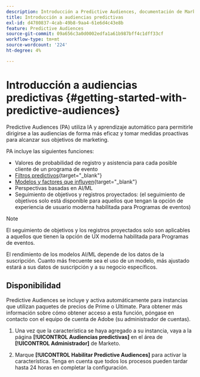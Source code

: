```yaml
---
description: Introducción a Predictive Audiences, documentación de Marketo, documentación del producto
title: Introducción a audiencias predictivas
exl-id: d4780837-4cab-49b8-9aa4-61e6d4c43e8b
feature: Predictive Audiences
source-git-commit: 09a656c3a0d0002edfa1a61b987bff4c1dff33cf
workflow-type: tm+mt
source-wordcount: '224'
ht-degree: 4%

---
```


# Introducción a audiencias predictivas {#getting-started-with-predictive-audiences}

Predictive Audiences (PA) utiliza IA y aprendizaje automático para permitirle dirigirse a las audiencias de forma más eficaz y tomar medidas proactivas para alcanzar sus objetivos de marketing.

PA incluye las siguientes funciones:

* Valores de probabilidad de registro y asistencia para cada posible cliente de un programa de evento
* [Filtros predictivos](/help/marketo/product-docs/core-marketo-concepts/predictive-audiences/predictive-filters.md){target="_blank"}
* [Modelos y factores que influyen](/help/marketo/product-docs/core-marketo-concepts/predictive-audiences/models-and-insights.md){target="_blank"}
* Perspectivas basadas en AI/ML
* Seguimiento de objetivos y registros proyectados: (el seguimiento de objetivos solo está disponible para aquellos que tengan la opción de experiencia de usuario moderna habilitada para Programas de eventos)

>[!NOTE]
>
>El seguimiento de objetivos y los registros proyectados solo son aplicables a aquellos que tienen la opción de UX moderna habilitada para Programas de eventos.

El rendimiento de los modelos AI/ML depende de los datos de la suscripción. Cuanto más frecuente sea el uso de un modelo, más ajustado estará a sus datos de suscripción y a su negocio específicos.

## Disponibilidad

Predictive Audiences se incluye y activa automáticamente para instancias que utilizan paquetes de precios de Prime o Ultimate. Para obtener más información sobre cómo obtener acceso a esta función, póngase en contacto con el equipo de cuenta de Adobe (su administrador de cuentas).

1. Una vez que la característica se haya agregado a su instancia, vaya a la página **[!UICONTROL Audiencias predictivas]** en el área de **[!UICONTROL Administrador]** de Marketo.

1. Marque **[!UICONTROL Habilitar Predictive Audiences]** para activar la característica. Tenga en cuenta que todos los procesos pueden tardar hasta 24 horas en completar la configuración.
